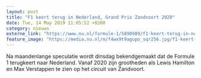 ```yaml
---
layout: post
title: "F1 keert terug in Nederland, Grand Prix Zandvoort 2020"
date: Tue, 14 May 2019 11:05:52 +0200
category: nieuws
externe_link: "https://www.nu.nl/formule-1/5890989/f1-keert-terug-in-nederland-grand-prix-zandvoort-2020.html"
feature_image: "https://media.nu.nl/m/f4wx9t9agupo_sqr256.jpg/f1-keert-terug-in-nederland-grand-prix-zandvoort-2020.jpg"
---
```


Na maandenlange speculatie wordt dinsdag bekendgemaakt dat de Formule 1 terugkeert naar Nederland. Vanaf 2020 zijn grootheden als Lewis Hamilton en Max Verstappen te zien op het circuit van Zandvoort.
